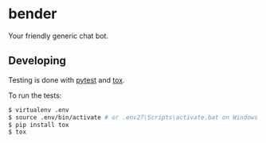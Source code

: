 # bender #

Your friendly generic chat bot.


## Developing ##

Testing is done with [pytest](http://pytest.org/latest/) and 
[tox](http://tox.readthedocs.org/en/latest/).

To run the tests:

```bash
$ virtualenv .env
$ source .env/bin/activate # or .env27\Scripts\activate.bat on Windows
$ pip install tox
$ tox
```